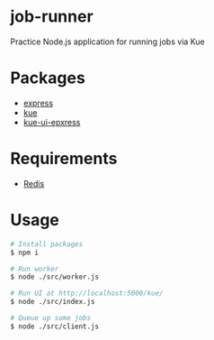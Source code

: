 # job-runner
Practice Node.js application for running jobs via Kue

# Packages
* [express](https://github.com/expressjs/express)
* [kue](https://github.com/Automattic/kue/)
* [kue-ui-epxress](https://github.com/stonecircle/kue-ui-express)

# Requirements
* [Redis](https://redis.io)

# Usage

```bash
# Install packages
$ npm i

# Run worker
$ node ./src/worker.js

# Run UI at http://localhost:5000/kue/
$ node ./src/index.js

# Queue up some jobs
$ node ./src/client.js
```